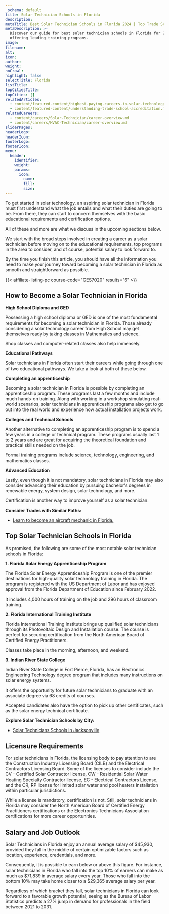```yaml
---
_schema: default
title: Solar Technician Schools in Florida
description:
metaTitle: Best Solar Technician Schools in Florida 2024 | Top Trade Schools
metaDescription: >-
  Discover our guide for best solar technician schools in Florida for 2024,
  offering leading training programs.
image:
filename:
alt:
icon:
author:
weight:
noCrawl:
highlight: false
selectTitle: Florida
listTitle:
topCitiesTitle:
topCities: []
relatedArticles:
  - content/featured-content/highest-paying-careers-in-solar-technology.md
  - content/featured-content/understanding-trade-school-accreditation.md
relatedCareers:
  - content/careers/Solar-Technician/career-overview.md
  - content/careers/HVAC-Technician/career-overview.md
sliderPages:
headerLogo:
headerIcon:
footerLogo:
footerIcon:
menu:
  header:
    identifier:
    weight:
    params:
      icon:
        name:
        fill:
        size:
---
```

To get started in solar technology, an aspiring solar technician in Florida must first understand what the job entails and what their duties are going to be. From there, they can start to concern themselves with the basic educational requirements and certification options.

All of these and more are what we discuss in the upcoming sections below.

We start with the broad steps involved in creating a career as a solar technician before moving on to the educational requirements, top programs in the area to consider, and of course, potential salary to look forward to.

By the time you finish this article, you should have all the information you need to make your journey toward becoming a solar technician in Florida as smooth and straightforward as possible.

{{< affiliate-listing-pc course-code="GES7020" results="6" >}}

## **How to Become a Solar Technician in Florida**

**High School Diploma and GED**

Possessing a high school diploma or GED is one of the most fundamental requirements for becoming a solar technician in Florida. Those already considering a solar technology career from High School may get themselves ready by taking classes in Mathematics and science.

Shop classes and computer-related classes also help immensely.

**Educational Pathways**

Solar technicians in Florida often start their careers while going through one of two educational pathways. We take a look at both of these below.

**Completing an apprenticeship**

Becoming a solar technician in Florida is possible by completing an apprenticeship program. These programs last a few months and include much hands-on training. Along with working in a workshop simulating real-world scenarios, solar technicians in apprenticeship programs also get to go out into the real world and experience how actual installation projects work.

**Colleges and Technical Schools**

Another alternative to completing an apprenticeship program is to spend a few years in a college or technical program. These programs usually last 1 to 2 years and are great for acquiring the theoretical foundation and practical skills needed on the job.

Formal training programs include science, technology, engineering, and mathematics classes.

**Advanced Education**

Lastly, even though it is not mandatory, solar technicians in Florida may also consider advancing their education by pursuing bachelor's degrees in renewable energy, system design, solar technology, and more.

Certification is another way to improve yourself as a solar technician.

**Consider Trades with Similar Paths:**

* [Learn to become an aircraft mechanic in Florida.](https://toptradeschools.com/near-you/aircraft-mechanic/florida/)

## **Top Solar Technician Schools in Florida**

As promised, the following are some of the most notable solar technician schools in Florida:

**1\. Florida Solar Energy Apprenticeship Program**

The Florida Solar Energy Apprenticeship Program is one of the premier destinations for high-quality solar technology training in Florida. The program is registered with the US Department of Labor and has enjoyed approval from the Florida Department of Education since February 2022.

It includes 4,000 hours of training on the job and 296 hours of classroom training.

**2\. Florida International Training Institute**

Florida International Training Institute brings up qualified solar technicians through its Photovoltaic Design and Installation course. The course is perfect for securing certification from the North American Board of Certified Energy Practitioners.

Classes take place in the morning, afternoon, and weekend.

**3\. Indian River State College**

Indian River State College in Fort Pierce, Florida, has an Electronics Engineering Technology degree program that includes many instructions on solar energy systems.

It offers the opportunity for future solar technicians to graduate with an associate degree via 68 credits of courses.

Accepted candidates also have the option to pick up other certificates, such as the solar energy technical certificate.

**Explore Solar Technician Schools by City:**

* [Solar Technicians Schools in Jacksonville](https://toptradeschools.com/near-you/solar-technician/florida/jacksonville/)

## **Licensure Requirements**

For solar technicians in Florida, the licensing body to pay attention to are the Construction Industry Licensing Board (CILB) and the Electrical Contractors Licensing Board. Some of the licenses to consider include the CV - Certified Solar Contractor license, CW - Residential Solar Water Heating Specialty Contractor license, EC - Electrical Contractors License, and the CR, RP license for limited solar water and pool heaters installation within particular jurisdictions.

While a license is mandatory, certification is not. Still, solar technicians in Florida may consider the North American Board of Certified Energy Practitioners certifications or the Electronics Technicians Association certifications for more career opportunities.

## **Salary and Job Outlook**

Solar Technicians in Florida enjoy an annual average salary of $45,930, provided they fall in the middle of certain optimizable factors such as location, experience, credentials, and more.

Consequently, it is possible to earn below or above this figure. For instance, solar technicians in Florida who fall into the top 10% of earners can make as much as $71,839 in average salary every year. Those who fall into the bottom 10% may take home closer to a $29,365 average salary per year.

Regardless of which bracket they fall, solar technicians in Florida can look forward to a favorable growth potential, seeing as the Bureau of Labor Statistics predicts a 27% jump in demand for professionals in the field between 2021 to 2031.